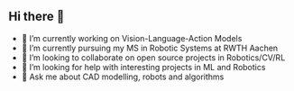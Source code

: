 ## Hi there 👋

- 🔭 I’m currently working on Vision-Language-Action Models
- 🌱 I’m currently pursuing my MS in Robotic Systems at RWTH Aachen
- 👯 I’m looking to collaborate on open source projects in Robotics/CV/RL
- 🤔 I’m looking for help with interesting projects in ML and Robotics
- 💬 Ask me about CAD modelling, robots and algorithms

<!--
**pradyai/pradyai** is a ✨ _special_ ✨ repository because its `README.md` (this file) appears on your GitHub profile.


- 🔭 I’m currently working on ML, AI and Robotics
- 🌱 I’m currently pursuing my MS in Robotic Systems at RWTH Aachen
- 👯 I’m looking to collaborate on open source projects
- 🤔 I’m looking for help with interesting projects in ML and Robotics
- 💬 Ask me about CAD modelling, robots and CS algorithms
- 📫 How to reach me: Linkedin: pradyumn824
